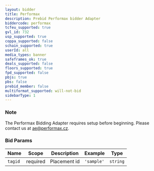 ```yaml
---
layout: bidder
title: Performax
description: Prebid Performax bidder Adapter
biddercode: performax
tcfeu_supported: true
gvl_id: 732
usp_supported: true
coppa_supported: false
schain_supported: true
userId: all
media_types: banner
safeframes_ok: true
deals_supported: false
floors_supported: true
fpd_supported: false
pbjs: true
pbs: false
prebid_member: false
multiformat_supported: will-not-bid
sidebarType: 1
---
```


### Note

The Performax Bidding Adapter requires setup before beginning. Please contact us at [ae@performax.cz](mailto:ae@performax.cz).

### Bid Params


| Name          | Scope    | Description           | Example     | Type      |
|---------------|----------|-----------------------|-------------|-----------|
| `tagid`       | required | Placement id          | `'sample'`  | `string`  |
